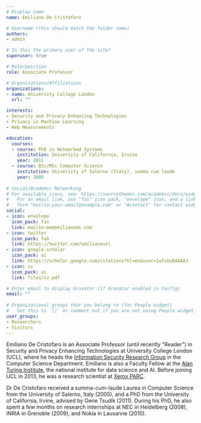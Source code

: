 ```yaml
---
# Display name
name: Emiliano De Cristofaro

# Username (this should match the folder name)
authors:
- admin

# Is this the primary user of the site?
superuser: true

# Role/position
role: Associate Professor

# Organizations/Affiliations
organizations:
- name: University College London
  url: ""

interests:
- Security and Privacy Enhancing Technologies
- Privacy in Machine Learning
- Web Measurements

education:
  courses:
  - course: PhD in Networked Systems
    institution: University of California, Irvine
    year: 2011
  - course: BSc/MSc Computer Science
    institution: University of Salerno (Italy), summa cum laude
    year: 2005
  
# Social/Academic Networking
# For available icons, see: https://sourcethemes.com/academic/docs/widgets/#icons
#   For an email link, use "fas" icon pack, "envelope" icon, and a link in the
#   form "mailto:your-email@example.com" or "#contact" for contact widget.
social:
- icon: envelope
  icon_pack: fas
  link: mailto:me@emilianodc.com
- icon: twitter
  icon_pack: fab
  link: https://twitter.com/emilianoucl
- icon: google-scholar
  icon_pack: ai
  link: https://scholar.google.com/citations?hl=en&user=1wfzUuEAAAAJ
- icon: cv
  icon_pack: ai
  link: files/cv.pdf

# Enter email to display Gravatar (if Gravatar enabled in Config)
email: ""
  
# Organizational groups that you belong to (for People widget)
#   Set this to `[]` or comment out if you are not using People widget.  
user_groups:
- Researchers
- Visitors
---
```


Emiliano De Cristofaro is an Associate Professor (until recently "Reader") in Security and Privacy Enhancing Technologies at University College London (UCL), where he heads the [Information Security Research Group](http://sec.cs.ucl.ac.uk) in the Computer Science Department. Emiliano is also a Faculty Fellow at the [Alan Turing Institute](https://www.turing.ac.uk/), the national institute for data science and AI. Before joining UCL in 2013, he was a research scientist at [Xerox PARC](https://www.parc.com). 

Dr De Cristofaro received a summa-cum-laude Laurea in Computer Science from the University of Salerno, Italy (2005), and a PhD from the University of California, Irvine, advised by Gene Tsudik (2011). During his PhD, he also spent a few months on research internships at NEC in Heidelberg (2008), INRIA in Grenoble (2009), and Nokia in Lausanne (2010).